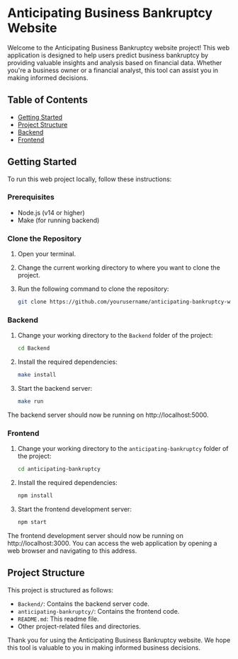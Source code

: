 # Anticipating Business Bankruptcy Website

Welcome to the Anticipating Business Bankruptcy website project! This web application is designed to help users predict business bankruptcy by providing valuable insights and analysis based on financial data. Whether you're a business owner or a financial analyst, this tool can assist you in making informed decisions.

## Table of Contents
- [Getting Started](#getting-started)
- [Project Structure](#project-structure)
- [Backend](#backend)
- [Frontend](#frontend)

## Getting Started

To run this web project locally, follow these instructions:

### Prerequisites
- Node.js (v14 or higher)
- Make (for running backend)

### Clone the Repository
1. Open your terminal.
2. Change the current working directory to where you want to clone the project.
3. Run the following command to clone the repository:

   ```bash
   git clone https://github.com/yourusername/anticipating-bankruptcy-website.git
   ```

### Backend

1. Change your working directory to the `Backend` folder of the project:

   ```bash
   cd Backend
   ```

2. Install the required dependencies:

   ```bash
   make install
   ```

3. Start the backend server:

   ```bash
   make run
   ```

The backend server should now be running on http://localhost:5000.

### Frontend

1. Change your working directory to the `anticipating-bankruptcy` folder of the project:

   ```bash
   cd anticipating-bankruptcy
   ```

2. Install the required dependencies:

   ```bash
   npm install
   ```

3. Start the frontend development server:

   ```bash
   npm start
   ```

The frontend development server should now be running on http://localhost:3000. You can access the web application by opening a web browser and navigating to this address.

## Project Structure

This project is structured as follows:

- `Backend/`: Contains the backend server code.
- `anticipating-bankruptcy/`: Contains the frontend code.
- `README.md`: This readme file.
- Other project-related files and directories.

Thank you for using the Anticipating Business Bankruptcy website. We hope this tool is valuable to you in making informed business decisions.
